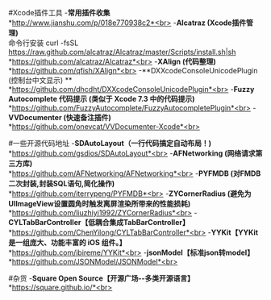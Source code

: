 #Xcode插件工具
-**常用插件收集**<br>
*http://www.jianshu.com/p/018e770938c2*<br>
-**Alcatraz (Xcode插件管理)**<br>
命令行安装 curl -fsSL https://raw.github.com/alcatraz/Alcatraz/master/Scripts/install.sh|sh <br>
*https://github.com/alcatraz/Alcatraz*<br>
-**XAlign (代码整理)**<br>
*https://github.com/qfish/XAlign*<br>
-**DXXcodeConsoleUnicodePlugin (控制台中文显示) **<br>
*https://github.com/dhcdht/DXXcodeConsoleUnicodePlugin*<br>
-**Fuzzy Autocomplete 代码提示 (类似于 Xcode 7.3 中的代码提示)**<br>
*https://github.com/FuzzyAutocomplete/FuzzyAutocompletePlugin*<br>
-**VVDocumenter (快速备注插件)**<br>
*https://github.com/onevcat/VVDocumenter-Xcode*<br>


#一些开源代码地址
-**SDAutoLayout（一行代码搞定自动布局！)**<br>
*https://github.com/gsdios/SDAutoLayout*<br>
-**AFNetworking (网络请求第三方库)**<br>
*https://github.com/AFNetworking/AFNetworking*<br>
-**PYFMDB (对FMDB二次封装,封装SQL语句,简化操作)**<br>
*https://github.com/iterrypeng/PYFMDB*<br>
-**ZYCornerRadius (避免为UIImageView设置圆角时触发离屏渲染所带来的性能损耗)**<br>
*https://github.com/liuzhiyi1992/ZYCornerRadius*<br>
-**CYLTabBarController【低耦合集成TabBarController】**<br>
*https://github.com/ChenYilong/CYLTabBarController*<br>
-**YYKit【YYKit 是一组庞大、功能丰富的 iOS 组件。】**<br>
*https://github.com/ibireme/YYKit*<br>
-**jsonModel【标准json转model】**<br>
*https://github.com/JSONModel/JSONModel*<br>

#杂货
-**Square Open Source【开源广场--多类开源语言】**<br>
*https://square.github.io/*<br>
